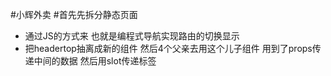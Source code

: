 #小辉外卖 
#首先先拆分静态页面
+ 通过JS的方式来 也就是编程式导航实现路由的切换显示
+ 把headertop抽离成新的组件 然后4个父亲去用这个儿子组件 用到了props传递中间的数据
然后用slot传递标签
